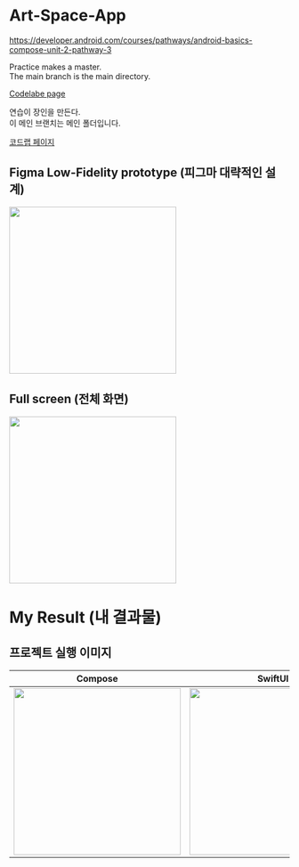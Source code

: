 # Art-Space-App
https://developer.android.com/courses/pathways/android-basics-compose-unit-2-pathway-3

Practice makes a master.   
The main branch is the main directory.   

[Codelabe page](https://developer.android.com/codelabs/basic-android-kotlin-compose-art-space#0)

연습이 장인을 만든다.   
이 메인 브랜치는 메인 폴더입니다.   

[코드랩 페이지](https://developer.android.com/codelabs/basic-android-kotlin-compose-art-space#0)


## Figma Low-Fidelity prototype (피그마 대략적인 설계)
<img src="https://github.com/shwoghk14/Art-Space-App/assets/48680511/20006657-2c0d-456b-8c50-17626fd74d34" width="300" />

## Full screen (전체 화면)
<img src="https://github.com/shwoghk14/Art-Space-App/assets/48680511/a5c73153-567c-45e6-b901-5de4f7e6c9d8" width="300" />

# My Result (내 결과물)
## 프로젝트 실행 이미지
| Compose | SwiftUI |
| :---------------: | :---------------: |
| <img src="https://github.com/shwoghk14/Art-Space-App/assets/48680511/498f6bc0-346e-4919-9b7d-b03b154a053b" width="300" /> | <img src="https://github.com/shwoghk14/Art-Space-App/assets/48680511/512e72e9-3cbf-4268-9469-37d9d704cc20" width="300" /> |


